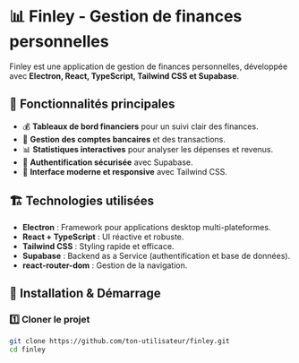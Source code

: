 # 📊 Finley - Gestion de finances personnelles

Finley est une application de gestion de finances personnelles, développée avec **Electron, React, TypeScript, Tailwind CSS et Supabase**.

## 🚀 Fonctionnalités principales
- 💰 **Tableaux de bord financiers** pour un suivi clair des finances.
- 🏦 **Gestion des comptes bancaires** et des transactions.
- 📊 **Statistiques interactives** pour analyser les dépenses et revenus.
- 🔐 **Authentification sécurisée** avec Supabase.
- 🎨 **Interface moderne et responsive** avec Tailwind CSS.

## 🏗 Technologies utilisées
- **Electron** : Framework pour applications desktop multi-plateformes.
- **React + TypeScript** : UI réactive et robuste.
- **Tailwind CSS** : Styling rapide et efficace.
- **Supabase** : Backend as a Service (authentification et base de données).
- **react-router-dom** : Gestion de la navigation.

## 📂 Installation & Démarrage

### 1️⃣ **Cloner le projet**
```sh
git clone https://github.com/ton-utilisateur/finley.git
cd finley
